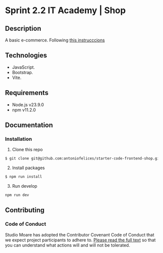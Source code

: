 # Sprint 2.2 IT Academy | Shop

## Description

A basic e-commerce.
Following [this instrucccions](https://github.com/IT-Academy-BCN/starter-code-frontend-shop/blob/main/README.md)

## Technologies

-   JavaScript.
-   Bootstrap.
-   Vite.

## Requirements

-   Node.js v23.9.0
-   npm v11.2.0

## Documentation

### Installation

1. Clone this repo

```bash
$ git clone git@github.com:antoniofelices/starter-code-frontend-shop.git
```

2. Install packages

```bash
$ npm run install
```

3. Run develop

```bash
npm run dev
```

## Contributing

### Code of Conduct

Studio Moare has adopted the Contributor Covenant Code of Conduct that we expect project participants to adhere to. [Please read the full text](https://www.contributor-covenant.org/version/2/1/code_of_conduct/code_of_conduct.md) so that you can understand what actions will and will not be tolerated.
